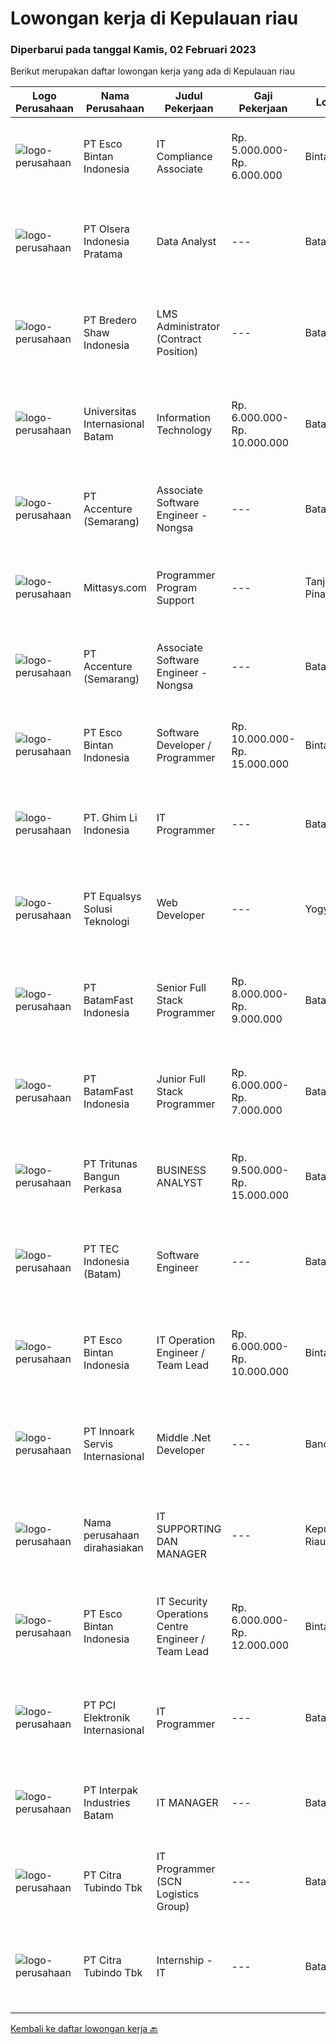 
  # Lowongan kerja di Kepulauan riau

  ### Diperbarui pada tanggal Kamis, 02 Februari 2023

  Berikut merupakan daftar lowongan kerja yang ada di Kepulauan riau

  |Logo Perusahaan | Nama Perusahaan | Judul Pekerjaan | Gaji Pekerjaan | Lokasi | Deskripsi | Tanggal diunggah | Pranala |
  | -------------- | --------------- | --------------- | --------- | --------- | -------------- | ------- | ----------- |
  |![logo-perusahaan](https://image-service-cdn.seek.com.au/d7d3be70a701514214ce2eb78cd153e22cc97501/ee4dce1061f3f616224767ad58cb2fc751b8d2dc)|PT Esco Bintan Indonesia|IT Compliance Associate|Rp. 5.000.000-Rp. 6.000.000|Bintan|Job Description: Assist on all internal and external audit teams where IT inquiry is required Monitor activities of assigned IT areas to ensure...|Rabu, 01 Februari 2023|https://www.jobstreet.co.id/id/job/it-compliance-associate-4183897?token=0~2176e091-0aeb-47a7-bdbd-40be7bceda86&sectionRank=1&jobId=jobstreet-id-job-4183897|
|![logo-perusahaan](https://image-service-cdn.seek.com.au/90e9bb2e5bcac40b68d491aafb34203d371349a1/ee4dce1061f3f616224767ad58cb2fc751b8d2dc)|PT Olsera Indonesia Pratama|Data Analyst|---|Batam|Job Description : Gather/collect data, perform analysis on data, forecasts, and provide recommendations to optimize sales activities and increase...|Selasa, 31 Januari 2023|https://www.jobstreet.co.id/id/job/data-analyst-4204737?token=0~2176e091-0aeb-47a7-bdbd-40be7bceda86&sectionRank=2&jobId=jobstreet-id-job-4204737|
|![logo-perusahaan](https://image-service-cdn.seek.com.au/c4db8532dcefc76f459088ffaa174b147b43d567/ee4dce1061f3f616224767ad58cb2fc751b8d2dc)|PT Bredero Shaw Indonesia|LMS Administrator (Contract Position)|---|Batam|Main Duties &amp; Responsibilities:Responsible for the support, design, development, implementation, delivery, and maintenance of content, assets, and...|Selasa, 31 Januari 2023|https://www.jobstreet.co.id/id/job/lms-administrator-contract-position-4205300?token=0~2176e091-0aeb-47a7-bdbd-40be7bceda86&sectionRank=3&jobId=jobstreet-id-job-4205300|
|![logo-perusahaan](https://image-service-cdn.seek.com.au/8c68530db41f0291e97ffb8b20ffd458b46dcf8f/ee4dce1061f3f616224767ad58cb2fc751b8d2dc)|Universitas Internasional Batam|Information Technology|Rp. 6.000.000-Rp. 10.000.000|Batam|1. Melaksanakan Penelitian Teknologi Informasi sesuai bidang ilmu2. Melaksanakan Pengabdian kepada masyarakat di ranah Teknologi Informasi dan lintas...|Jumat, 27 Januari 2023|https://www.jobstreet.co.id/id/job/information-technology-4197415?token=0~2176e091-0aeb-47a7-bdbd-40be7bceda86&sectionRank=4&jobId=jobstreet-id-job-4197415|
|![logo-perusahaan](https://image-service-cdn.seek.com.au/1c2e28fa09a87d89b9dac6106fdc6fa435c484bb/ee4dce1061f3f616224767ad58cb2fc751b8d2dc)|PT Accenture (Semarang)|Associate Software Engineer - Nongsa|---|Batam|About Accenture Accenture is a global professional services company with leading capabilities in digital, cloud, and security. Combining unmatched...|Minggu, 29 Januari 2023|https://www.jobstreet.co.id/id/job/associate-software-engineer-nongsa-4192027?token=0~2176e091-0aeb-47a7-bdbd-40be7bceda86&sectionRank=5&jobId=jobstreet-id-job-4192027|
|![logo-perusahaan](https://i.ibb.co/sqvTCh9/112815900-stock-vector-no-image-available-icon-flat-vector.webp)|Mittasys.com|Programmer Program Support|---|Tanjung Pinang|KUALIFIKASI : Pendidikan minimal SMA / SMK Mau belajar hal - hal baru Mampu bekerja tim Memiliki kemampuan komunikasi yang baik Memiliki basic...|Selasa, 31 Januari 2023|https://www.jobstreet.co.id/id/job/programmer-program-support-4204628?token=0~2176e091-0aeb-47a7-bdbd-40be7bceda86&sectionRank=6&jobId=jobstreet-id-job-4204628|
|![logo-perusahaan](https://image-service-cdn.seek.com.au/8aa7e8c3c88d5c5ab00a361acc5db1fab244b0c5/ee4dce1061f3f616224767ad58cb2fc751b8d2dc)|PT Accenture (Semarang)|Associate Software Engineer - Nongsa|---|Batam|About Accenture Accenture is a global professional services company with leading capabilities in digital, cloud, and security. Combining unmatched...|Minggu, 29 Januari 2023|https://www.jobstreet.co.id/id/job/associate-software-engineer-nongsa-4192010?token=0~2176e091-0aeb-47a7-bdbd-40be7bceda86&sectionRank=7&jobId=jobstreet-id-job-4192010|
|![logo-perusahaan](https://image-service-cdn.seek.com.au/d7d3be70a701514214ce2eb78cd153e22cc97501/ee4dce1061f3f616224767ad58cb2fc751b8d2dc)|PT Esco Bintan Indonesia|Software Developer / Programmer|Rp. 10.000.000-Rp. 15.000.000|Bintan|We are looking for C#, Linq, and Entity Framework developers for new and existing product development.The candidate is required to speak and...|Jumat, 27 Januari 2023|https://www.jobstreet.co.id/id/job/software-developer-programmer-4200347?token=0~2176e091-0aeb-47a7-bdbd-40be7bceda86&sectionRank=8&jobId=jobstreet-id-job-4200347|
|![logo-perusahaan](https://i.ibb.co/sqvTCh9/112815900-stock-vector-no-image-available-icon-flat-vector.webp)|PT. Ghim Li Indonesia|IT Programmer|---|Batam|Responsibilities Managing the complete software development process from conception to deployment Maintaining and upgrading the software following...|Rabu, 25 Januari 2023|https://www.jobstreet.co.id/id/job/it-programmer-4196122?token=0~2176e091-0aeb-47a7-bdbd-40be7bceda86&sectionRank=9&jobId=jobstreet-id-job-4196122|
|![logo-perusahaan](https://image-service-cdn.seek.com.au/c1409eaf4b49b8bb5e19954b6a939af5d65f80f2/ee4dce1061f3f616224767ad58cb2fc751b8d2dc)|PT Equalsys Solusi Teknologi|Web Developer|---|Yogyakarta|RESPONSIBILITIES Deliver development requirements in an Agile-SCRUM methodology. Develop software solutions with readable clean code and standard...|Selasa, 24 Januari 2023|https://www.jobstreet.co.id/id/job/web-developer-4194313?token=0~2176e091-0aeb-47a7-bdbd-40be7bceda86&sectionRank=10&jobId=jobstreet-id-job-4194313|
|![logo-perusahaan](https://image-service-cdn.seek.com.au/a822fec9b06ebafc662bd2a992ab50c5fe1d8c6a/ee4dce1061f3f616224767ad58cb2fc751b8d2dc)|PT BatamFast Indonesia|Senior Full Stack Programmer|Rp. 8.000.000-Rp. 9.000.000|Batam|Full Stack Developer Duties and Responsibilities: Managing the complete software development process from conception to deployment Maintaining and...|Selasa, 24 Januari 2023|https://www.jobstreet.co.id/id/job/senior-full-stack-programmer-4194198?token=0~2176e091-0aeb-47a7-bdbd-40be7bceda86&sectionRank=11&jobId=jobstreet-id-job-4194198|
|![logo-perusahaan](https://image-service-cdn.seek.com.au/a822fec9b06ebafc662bd2a992ab50c5fe1d8c6a/ee4dce1061f3f616224767ad58cb2fc751b8d2dc)|PT BatamFast Indonesia|Junior Full Stack Programmer|Rp. 6.000.000-Rp. 7.000.000|Batam|Full Stack Developer Duties and Responsibilities: Managing the complete software development process from conception to deployment Maintaining and...|Senin, 23 Januari 2023|https://www.jobstreet.co.id/id/job/junior-full-stack-programmer-4193504?token=0~2176e091-0aeb-47a7-bdbd-40be7bceda86&sectionRank=12&jobId=jobstreet-id-job-4193504|
|![logo-perusahaan](https://image-service-cdn.seek.com.au/b241808b7d45e518a7b0d3063828fc32248cfa75/ee4dce1061f3f616224767ad58cb2fc751b8d2dc)|PT Tritunas Bangun Perkasa|BUSINESS ANALYST|Rp. 9.500.000-Rp. 15.000.000|Batam|Fluent in English &amp; Mandarin S1, Experience Minimum 2 years Background Business Development, Investment, Architect or Marketing Detail Oriented...|Sabtu, 21 Januari 2023|https://www.jobstreet.co.id/id/job/business-analyst-4179416?token=0~2176e091-0aeb-47a7-bdbd-40be7bceda86&sectionRank=13&jobId=jobstreet-id-job-4179416|
|![logo-perusahaan](https://image-service-cdn.seek.com.au/ca5e94818a4845e065af9ca367365f7c695d01b6/ee4dce1061f3f616224767ad58cb2fc751b8d2dc)|PT TEC Indonesia (Batam)|Software Engineer|---|Batam|Bachelor degree in Electrical Engineer Good skill to operate C++, C#, Java programming, MS Visual Studio Have basic knowledge of computer system...|Kamis, 19 Januari 2023|https://www.jobstreet.co.id/id/job/software-engineer-4189279?token=0~2176e091-0aeb-47a7-bdbd-40be7bceda86&sectionRank=14&jobId=jobstreet-id-job-4189279|
|![logo-perusahaan](https://image-service-cdn.seek.com.au/d7d3be70a701514214ce2eb78cd153e22cc97501/ee4dce1061f3f616224767ad58cb2fc751b8d2dc)|PT Esco Bintan Indonesia|IT Operation Engineer / Team Lead|Rp. 6.000.000-Rp. 10.000.000|Bintan|Job Description: Provide daily technical support for network (LAN, WAN and Firewall), computer hardware and software, anti-virus, anti-spam, backup,...|Senin, 16 Januari 2023|https://www.jobstreet.co.id/id/job/it-operation-engineer-team-lead-4184054?token=0~2176e091-0aeb-47a7-bdbd-40be7bceda86&sectionRank=15&jobId=jobstreet-id-job-4184054|
|![logo-perusahaan](https://image-service-cdn.seek.com.au/5f8b109dba2d1bd12e0f98858b63c67a0c0b684e/ee4dce1061f3f616224767ad58cb2fc751b8d2dc)|PT Innoark Servis Internasional|Middle .Net Developer|---|Bandung|Middle .NET Developer responsibilities include:● Analyzing system requirements and prioritizing tasks● Writing clean, testable code using .NET...|Jumat, 20 Januari 2023|https://www.jobstreet.co.id/id/job/middle-.net-developer-4169439?token=0~2176e091-0aeb-47a7-bdbd-40be7bceda86&sectionRank=16&jobId=jobstreet-id-job-4169439|
|![logo-perusahaan](https://i.ibb.co/sqvTCh9/112815900-stock-vector-no-image-available-icon-flat-vector.webp)|Nama perusahaan dirahasiakan|IT SUPPORTING DAN MANAGER|---|Kepulauan Riau|Memiliki pengalaman di bidang IT minimal 2 tahun Bersedia ditempatkan di Tanjung Pinang / Batam, Kepulauan Riau Mampu bekerja di bawah tekanan  Bisa...|Senin, 16 Januari 2023|https://www.jobstreet.co.id/id/job/it-supporting-dan-manager-4184950?token=0~2176e091-0aeb-47a7-bdbd-40be7bceda86&sectionRank=17&jobId=jobstreet-id-job-4184950|
|![logo-perusahaan](https://image-service-cdn.seek.com.au/d7d3be70a701514214ce2eb78cd153e22cc97501/ee4dce1061f3f616224767ad58cb2fc751b8d2dc)|PT Esco Bintan Indonesia|IT Security Operations Centre Engineer / Team Lead|Rp. 6.000.000-Rp. 12.000.000|Bintan|Job Description: Responding to all system and/or network security breaches through Monitoring/SIEM software. Manage and monitor for security...|Senin, 16 Januari 2023|https://www.jobstreet.co.id/id/job/it-security-operations-centre-engineer-team-lead-4183977?token=0~2176e091-0aeb-47a7-bdbd-40be7bceda86&sectionRank=18&jobId=jobstreet-id-job-4183977|
|![logo-perusahaan](https://image-service-cdn.seek.com.au/daa97ff1abf4e9ff1f739c9f7b4f75a273868bb0/ee4dce1061f3f616224767ad58cb2fc751b8d2dc)|PT PCI Elektronik Internasional|IT Programmer|---|Batam|Requirements : Education Degree on Management Informatic/ Informatic technology Understand programming language: PHP, Java Script Able to develop...|Jumat, 13 Januari 2023|https://www.jobstreet.co.id/id/job/it-programmer-4181298?token=0~2176e091-0aeb-47a7-bdbd-40be7bceda86&sectionRank=19&jobId=jobstreet-id-job-4181298|
|![logo-perusahaan](https://image-service-cdn.seek.com.au/67a36469f144dc899a83fb7f236e99945756e2fb/ee4dce1061f3f616224767ad58cb2fc751b8d2dc)|PT Interpak Industries Batam|IT MANAGER|---|Batam|Broad Function: Plan, organize, direct, control, evaluate, and make plans to improve the hardware and software maintenance, system training and...|Rabu, 11 Januari 2023|https://www.jobstreet.co.id/id/job/it-manager-4177492?token=0~2176e091-0aeb-47a7-bdbd-40be7bceda86&sectionRank=20&jobId=jobstreet-id-job-4177492|
|![logo-perusahaan](https://image-service-cdn.seek.com.au/ae5d7627751fc9d00747acdff063a786f6d09c5f/ee4dce1061f3f616224767ad58cb2fc751b8d2dc)|PT Citra Tubindo Tbk|IT Programmer (SCN Logistics Group)|---|Batam|Provide technology-based solution to solve any issue in company business process to be automatic and efficient. Placement : SCN Logistics Group...|Kamis, 12 Januari 2023|https://www.jobstreet.co.id/id/job/it-programmer-scn-logistics-group-4180462?token=0~2176e091-0aeb-47a7-bdbd-40be7bceda86&sectionRank=21&jobId=jobstreet-id-job-4180462|
|![logo-perusahaan](https://image-service-cdn.seek.com.au/ae5d7627751fc9d00747acdff063a786f6d09c5f/ee4dce1061f3f616224767ad58cb2fc751b8d2dc)|PT Citra Tubindo Tbk|Internship - IT|---|Batam|INTERNSHIP - ITPerform the jobs design and develop software and computer systems, and implementing designs by writing computer programsREQUIREMENT•...|Senin, 09 Januari 2023|https://www.jobstreet.co.id/id/job/internship-it-4174041?token=0~2176e091-0aeb-47a7-bdbd-40be7bceda86&sectionRank=22&jobId=jobstreet-id-job-4174041|


  [Kembali ke daftar lowongan kerja 🔙](../README.md#daftar-lowongan-kerja)
  